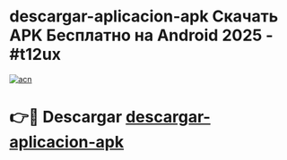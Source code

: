 # descargar-aplicacion-apk Скачать APK Бесплатно на Android 2025 - #t12ux

[![acn](https://github.com/user-attachments/assets/0f9c940e-d8b0-45ae-aac7-cd30a18b3e1c)](https://apps.freeplayer.one?title=descargar-aplicacion-apk&ref=9RF)

# 👉🔴 Descargar [descargar-aplicacion-apk](https://apps.freeplayer.one?title=descargar-aplicacion-apk&ref=9RF)